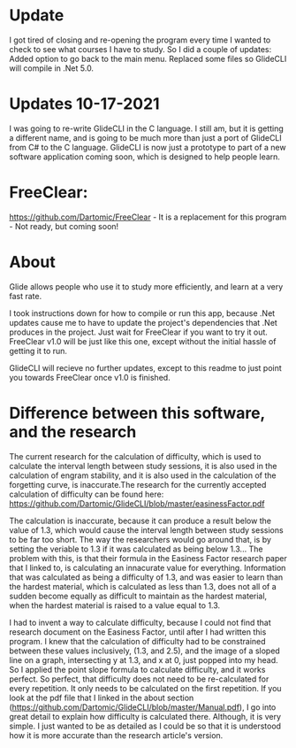 # Update
I got tired of closing and re-opening the program every time I wanted to check to see what courses I have to study. So I did a couple of updates:
Added option to go back to the main menu.
Replaced some files so GlideCLI will compile in .Net 5.0.

# Updates 10-17-2021
I was going to re-write GlideCLI in the C language. I still am, but it is getting a different name, and is going to be much more than just a port of GlideCLI from C# to the C language. GlideCLI is now just a prototype to part of a new software application coming soon, which is designed to help people learn.

# FreeClear:
 https://github.com/Dartomic/FreeClear - It is a replacement for this program - Not ready, but coming soon!







# About
Glide allows people who use it to study more efficiently, and learn at a very fast rate. 

I took instructions down for how to compile or run this app, because .Net updates cause me to have to update the project's dependencies that .Net produces in the project. Just wait for FreeClear if you want to try it out. FreeClear v1.0 will be just like this one, except without the initial hassle of getting it to run.

GlideCLI will recieve no further updates, except to this readme to just point you towards FreeClear once v1.0 is finished.






# Difference between this software, and the research
The current research for the calculation of difficulty, which is used to calculate the interval length between study sessions, it is also used in the calculation of engram stability, and it is also used in the calculation of the forgetting curve, is inaccurate.The research for the currently accepted calculation of difficulty can be found here: https://github.com/Dartomic/GlideCLI/blob/master/easinessFactor.pdf

The calculation is inaccurate, because it can produce a result below the value of 1.3, which would cause the interval length between study sessions to be far too short. The way the researchers would go around that, is by setting the veriable to 1.3 if it was calculated as being below 1.3... The problem with this, is that their formula in the Easiness Factor research paper that I linked to, is calculating an innacurate value for everything. Information that was calculated as being a difficulty of 1.3, and was easier to learn than the hardest material, which is calculated as less than 1.3, does not all of a sudden become equally as difficult to maintain as the hardest material, when the hardest material is raised to a value equal to 1.3. 

I had to invent a way to calculate difficulty, because I could not find that research document on the Easiness Factor, until after I had written this program. I knew that the calculation of difficulty had to be constrained between these values inclusively, (1.3, and 2.5), and the image of a sloped line on a graph, intersecting y at 1.3, and x at 0, just popped into my head. So I applied the point slope formula to calculate difficulty, and it works perfect. So perfect, that difficulty does not need to be re-calculated for every repetition. It only needs to be calculated on the first repetition. If you look at the pdf file that I linked in the about section (https://github.com/Dartomic/GlideCLI/blob/master/Manual.pdf), I go into great detail to explain how difficulty is calculated there. Although, it is very simple. I just wanted to be as detailed as I could be so that it is understood how it is more accurate than the research article's version.
